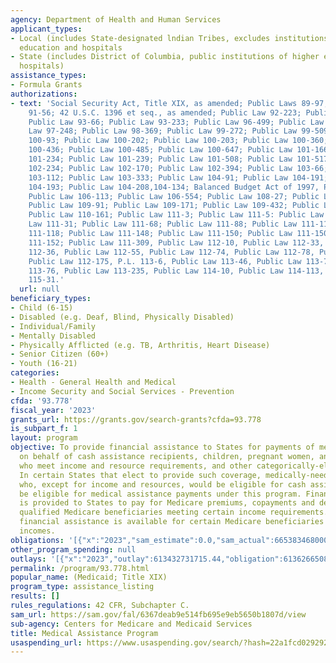 ```yaml
---
agency: Department of Health and Human Services
applicant_types:
- Local (includes State-designated lndian Tribes, excludes institutions of higher
  education and hospitals
- State (includes District of Columbia, public institutions of higher education and
  hospitals)
assistance_types:
- Formula Grants
authorizations:
- text: 'Social Security Act, Title XIX, as amended; Public Laws 89-97, 90-248, and
    91-56; 42 U.S.C. 1396 et seq., as amended; Public Law 92-223; Public Law 92-603;
    Public Law 93-66; Public Law 93-233; Public Law 96-499; Public Law 97-35; Public
    Law 97-248; Public Law 98-369; Public Law 99-272; Public Law 99-509; Public Law
    100-93; Public Law 100-202; Public Law 100-203; Public Law 100-360; Public Law
    100-436; Public Law 100-485; Public Law 100-647; Public Law 101-166; Public Law
    101-234; Public Law 101-239; Public Law 101-508; Public Law 101-517; Public Law
    102-234; Public Law 102-170; Public Law 102-394; Public Law 103-66; Public Law
    103-112; Public Law 103-333; Public Law 104-91; Public Law 104-191; Public Law
    104-193; Public Law 104-208,104-134; Balanced Budget Act of 1997, Public Law 105-33;
    Public Law 106-113; Public Law 106-554; Public Law 108-27; Public Law 108-173;
    Public Law 109-91; Public Law 109-171; Public Law 109-432; Public Law 110-28;
    Public Law 110-161; Public Law 111-3; Public Law 111-5: Public Law 111-8; Public
    Law 111-31; Public Law 111-68; Public Law 111-88; Public Law 111-117; Public Law
    111-118; Public Law 111-148; Public Law 111-150; Public Law 111-150; Public Law
    111-152; Public Law 111-309, Public Law 112-10, Public Law 112-33, Public Law
    112-36, Public Law 112-55, Public Law 112-74, Public Law 112-78, Public Law 112-96,
    Public Law 112-175, P.L. 113-6, Public Law 113-46, Public Law 113-73, Public Law
    113-76, Public Law 113-235, Public Law 114-10, Public Law 114-113, Public Law
    115-31.'
  url: null
beneficiary_types:
- Child (6-15)
- Disabled (e.g. Deaf, Blind, Physically Disabled)
- Individual/Family
- Mentally Disabled
- Physically Afflicted (e.g. TB, Arthritis, Heart Disease)
- Senior Citizen (60+)
- Youth (16-21)
categories:
- Health - General Health and Medical
- Income Security and Social Services - Prevention
cfda: '93.778'
fiscal_year: '2023'
grants_url: https://grants.gov/search-grants?cfda=93.778
is_subpart_f: 1
layout: program
objective: To provide financial assistance to States for payments of medical assistance
  on behalf of cash assistance recipients, children, pregnant women, and the aged
  who meet income and resource requirements, and other categorically-eligible groups.
  In certain States that elect to provide such coverage, medically-needy persons,
  who, except for income and resources, would be eligible for cash assistance, may
  be eligible for medical assistance payments under this program. Financial assistance
  is provided to States to pay for Medicare premiums, copayments and deductibles of
  qualified Medicare beneficiaries meeting certain income requirements. More limited
  financial assistance is available for certain Medicare beneficiaries with higher
  incomes.
obligations: '[{"x":"2023","sam_estimate":0.0,"sam_actual":665383468000.0,"usa_spending_actual":607100059446.0},{"x":"2024","sam_estimate":0.0,"sam_actual":689565730000.0,"usa_spending_actual":614748146478.0},{"x":"2025","sam_estimate":0.0,"sam_actual":697770025000.0,"usa_spending_actual":0.0}]'
other_program_spending: null
outlays: '[{"x":"2023","outlay":613432731715.44,"obligation":613626650802.0},{"x":"2024","outlay":602412472567.34,"obligation":636062222021.0},{"x":"2025","outlay":0.0,"obligation":0.0}]'
permalink: /program/93.778.html
popular_name: (Medicaid; Title XIX)
program_type: assistance_listing
results: []
rules_regulations: 42 CFR, Subchapter C.
sam_url: https://sam.gov/fal/6367deab9e514fb695e9eb5650b1807d/view
sub-agency: Centers for Medicare and Medicaid Services
title: Medical Assistance Program
usaspending_url: https://www.usaspending.gov/search/?hash=22a1fcd02929200306ddf4a193768fe6
---
```

